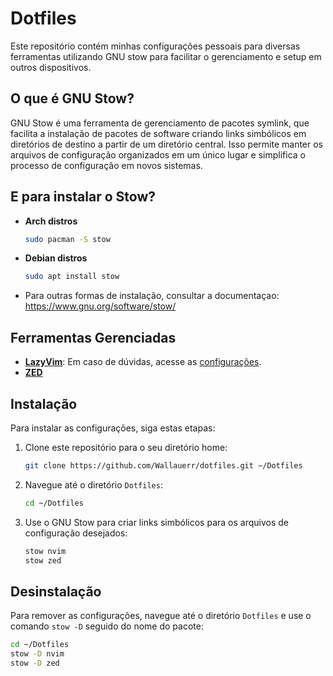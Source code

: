 # Dotfiles

Este repositório contém minhas configurações pessoais para diversas ferramentas utilizando GNU stow para facilitar o gerenciamento e setup em outros dispositivos.

## O que é GNU Stow?

GNU Stow é uma ferramenta de gerenciamento de pacotes symlink, que facilita a instalação de pacotes de software criando links simbólicos em diretórios de destino a partir de um diretório central. Isso permite manter os arquivos de configuração organizados em um único lugar e simplifica o processo de configuração em novos sistemas.

## E para instalar o Stow?

- **Arch distros**

   ```bash
   sudo pacman -S stow
   ```
   
- **Debian distros**

  ```bash
  sudo apt install stow
  ```
- Para outras formas de instalação, consultar a documentaçao: https://www.gnu.org/software/stow/

## Ferramentas Gerenciadas

- [**LazyVim**](https://www.lazyvim.org/): Em caso de dúvidas, acesse as [configurações](./nvim/.config/nvim/README.md).
- [**ZED**](https://zed.dev/)

## Instalação

Para instalar as configurações, siga estas etapas:

1. Clone este repositório para o seu diretório home:

   ```bash
   git clone https://github.com/Wallauerr/dotfiles.git ~/Dotfiles
   ```

2. Navegue até o diretório `Dotfiles`:

   ```bash
   cd ~/Dotfiles
   ```

3. Use o GNU Stow para criar links simbólicos para os arquivos de configuração desejados:
   ```bash
   stow nvim
   stow zed
   ```

## Desinstalação

Para remover as configurações, navegue até o diretório `Dotfiles` e use o comando `stow -D` seguido do nome do pacote:

```bash
cd ~/Dotfiles
stow -D nvim
stow -D zed
```
